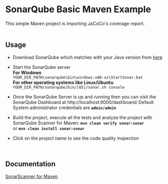 # SonarQube Basic Maven Example

This simple Maven project is importing JaCoCo's coverage report.
<br /><br />

## Usage

* Download SonarQube which matches with your Java version from [here](https://www.sonarqube.org/downloads/)

* Start the SonarQube server\
**For Windows**\
`YOUR_DIR_PATH\sonarqube\bin\windows-x86-xx\StartSonar.bat`\
**For other operating systems like Linux/Ubuntu**\
`YOUR_DIR_PATH/sonarqube/bin/[OS]/sonar.sh console`

* Once the SonarQube Server is up and running then you can visit the SonarQube Dashboard at http://localhost:9000/dashboard/
Default System administrator credentials are **`admin/admin`**

* Build the project, execute all the tests and analyze the project with SonarQube Scanner for Maven:
**`mvn clean verify sonar:sonar`**\
or
**`mvn clean install sonar:sonar`**
        
* Click on the project name to see the code quality inspection
<br />

## Documentation

[SonarScanner for Maven](https://docs.sonarqube.org/latest/analysis/scan/sonarscanner-for-maven/)
